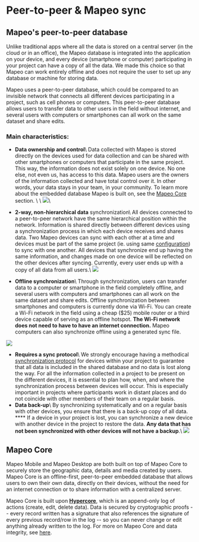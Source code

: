 # Peer-to-peer & Mapeo sync

## Mapeo's p**eer-to-peer database** <a href="#peer-to-peer-database" id="peer-to-peer-database"></a>

Unlike traditional apps where all the data is stored on a central server (in the cloud or in an office), the Mapeo database is integrated into the application on your device, and every device (smartphone or computer) participating in your project can have a copy of all the data. We made this choice so that Mapeo can work entirely offline and does not require the user to set up any database or machine for storing data.&#x20;

Mapeo uses a peer-to-peer database, which could be compared to an invisible network that connects all different devices participating in a project, such as cell phones or computers. This peer-to-peer database allows users to transfer data to other users in the field without internet, and several users with computers or smartphones can all work on the same dataset and share edits.

### **Main characteristics:**

* **Data ownership and control**\ Data collected with Mapeo is stored directly on the devices used for data collection and can be shared with other smartphones or computers that participate in the same project. This way, the information does not exist solely on one device. No one else, not even us, has access to this data. Mapeo users are the owners of the information collected and have total control over it. In other words, your data stays in your team, in your community. To learn more about the embedded database Mapeo is built on, see the [Mapeo Core](peer-to-peer-and-mapeo-sync.md#mapeo-core) section. \ \ ![](../../.gitbook/assets/P2P-no\_central\_server.png)\

* **2-way, non-hierarchical data** synchronization\ All devices connected to a peer-to-peer network have the same hierarchical position within the network. Information is shared directly between different devices using a synchronization process in which each device receives and shares data. Two Mapeo devices can sync with each other at a time and devices must be part of the same project (ie. using same [configuration](../../reference-guide/will-mapeo-work-out-of-the-box-for-me/default-configuration.md#about-configurations)) to sync with one another. All devices that synchronize end up having the same information, and changes made on one device will be reflected on the other devices after syncing. Currently, every user ends up with a copy of all data from all users.\ ![](../../.gitbook/assets/P2P\_visual.png)
* **Offline synchronization**\ Through synchronization, users can transfer data to a computer or smartphone in the field completely offline, and several users with computers and smartphones can all work on the same dataset and share edits. Offline synchronization between smartphones and computers is currently done via Wi-Fi. You can create a Wi-Fi network in the field using a cheap ($25) mobile router or a third device capable of serving as an offline hotspot. **The Wi-Fi network does not need to have to have an internet connection.** Mapeo computers can also synchronize offline using a generated sync file.

![](../../.gitbook/assets/Mm-Mm\_offline\_sync\_overview.png)

* **Requires a sync protocol**\ We strongly encourage having a methodical [synchronization protocol](../../reference-guide/essentials-for-a-successful-mapeo-project/creating-user-protocols.md) for devices within your project to guarantee that all data is included in the shared database and no data is lost along the way. For all the information collected in a project to be present on the different devices, it is essential to plan how, when, and where the synchronization process between devices will occur. This is especially important in projects where participants work in distant places and do not coincide with other members of their team on a regular basis.&#x20;
* **Data back-up**\ By synchronizing systematically and on a regular basis with other devices, you ensure that there is a back-up copy of all data. **** If a device in your project is lost, you can synchronize a new device with another device in the project to restore the data. **Any data that has not been synchronized with other devices will not have a backup**.\ ![](../../.gitbook/assets/Backup.gif)

## Mapeo Core

Mapeo Mobile and Mapeo Desktop are both built on top of Mapeo Core to securely store the geographic data, details and media created by users. Mapeo Core is an offline-first, peer-to-peer embedded database that allows users to own their own data, directly on their devices, without the need for an internet connection or to share information with a centralized server.&#x20;

Mapeo Core is built upon [**Hypercore**](https://hypercore-protocol.org), which is an append-only log of actions (create, edit, delete data). Data is secured by cryptographic proofs -- every record written has a signature that also references the signature of every previous record/row in the log -- so you can never change or edit anything already written to the log. For more on Mapeo Core and data integrity, see [here](https://wp.digital-democracy.org/cooperative-ownership-of-data-without-blockchain/).

